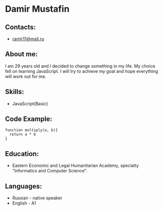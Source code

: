 # Damir Mustafin
## Contacts:
* ramir11@mail.ru
## About me:
I am 29 years old and I decided to change something in my life. My choice fell on learning JavaScript. I will try to achieve my goal and hope everything will work out for me.
## Skills:
* JavaScript(Basic)
## Code Example:
```
function multiply(a, b){
  return a * b
}
```
## Education:
* Eastern Economic and Legal Humanitarian Academy, specialty "Informatics and Computer Science".
## Languages:
* Russian - native speaker
* English - A1
